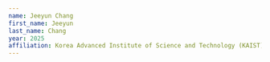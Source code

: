 ```yaml
---
name: Jeeyun Chang
first_name: Jeeyun
last_name: Chang
year: 2025
affiliation: Korea Advanced Institute of Science and Technology (KAIST)
---
```

